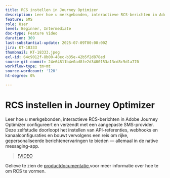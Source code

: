```yaml
---
title: RCS instellen in Journey Optimizer
description: Leer hoe u merkgebonden, interactieve RCS-berichten in Adobe Journey Optimizer configureert en verzendt met een aangepaste SMS-provider. Deze zelfstudie doorloopt het instellen van API-referenties, webhooks en kanaalconfiguraties en bouwt vervolgens een reis om rijke, gepersonaliseerde berichtenervaringen te bieden - allemaal binnen de native messaging-app.
feature: SMS
role: User
level: Beginner, Intermediate
doc-type: Feature Video
duration: 309
last-substantial-update: 2025-07-09T00:00:00Z
jira: KT-18333
thumbnail: KT-18333.jpeg
exl-id: 64c9012f-8b00-48ec-b35e-42b5f2d878ed
source-git-commit: 24e64811b4e0ad8fe2d3400153a13cd8c5d1a770
workflow-type: tm+mt
source-wordcount: '120'
ht-degree: 0%

---
```


# RCS instellen in Journey Optimizer

Leer hoe u merkgebonden, interactieve RCS-berichten in Adobe Journey Optimizer configureert en verzendt met een aangepaste SMS-provider. Deze zelfstudie doorloopt het instellen van API-referenties, webhooks en kanaalconfiguraties en bouwt vervolgens een reis om rijke, gepersonaliseerde berichtenervaringen te bieden — allemaal in de native messaging-app.

>[!VIDEO](https://video.tv.adobe.com/v/3464755/?learn=on&enablevpops)

Gelieve te zien de [ productdocumentatie ](https://experienceleague.adobe.com/nl/docs/journey-optimizer/using/channels/sms/configure-sms/sms-configuration) voor meer informatie over hoe te om RCS te vormen.
